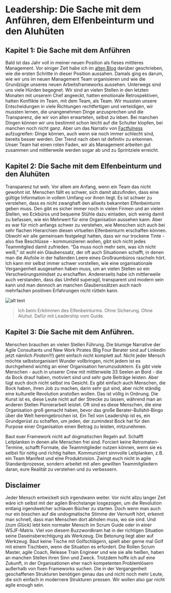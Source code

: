 # Leadership: Die Sache mit dem Anführen, dem Elfenbeinturm und den Aluhüten

## Kapitel 1: Die Sache mit dem Anführen

Bald ist das Jahr voll in meiner neuen Position als fieses mittleres Management. Vor einiger Zeit habe ich im [alten Blog](https://medium.com/agile-punks/middle-management-endgame-e28c5b3f47d8) darüber geschrieben, wie die ersten Schritte in dieser Position aussahen. Damals ging es darum, wie wir uns im neuen Management Team organisieren und wie die Grundzüge unseres neuen Arbeitsframeworks aussehen. Unterwegs sind uns viele Hürden begegnet. Wir sind an vielen Stellen in den letzten Monaten mit unserem Chef angeeckt, hatten emotionale Retrospektiven, hatten Konflikte im Team, mit dem Team, als Team. Wir mussten unsere Entscheidungen in viele Richtungen rechtfertigen und verteidigen, wir mussten lernen, die unangenehmen Dinge anzusprechen und die Transparenz, die wir von allen erwarteten, selbst zu leben. Bei manchen Dingen können wir uns bestimmt schon leicht auf die Schulter klopfen, bei manchen noch nicht ganz. Aber um das Narrativ von [Factfulness](https://www.gapminder.org/factfulness-book/) aufzugreifen: Dinge können, auch wenn sie noch immer schlecht sind, bereits besser werden. Der Trend nach oben ist definitiv zu erkennen. Unser Team hat einen roten Faden, wir als Management arbeiten gut zusammen und mittlerweile werden sogar ab und zu Sprintziele erreicht.

## Kapitel 2: Die Sache mit dem Elfenbeinturm und den Aluhüten

Transparenz tut weh. Vor allem am Anfang, wenn ein Team das nicht gewohnt ist. Menschen fällt es schwer, sich damit abzufinden, dass eine gültige Information in vollem Umfang vor ihnen liegt. Es ist schwer zu verstehen, dass es nicht zwanghaft den allseits bekannten Elfenbeinturm geben muss. Den gibt es sicher immer noch in vielen Firmen und an vielen Stellen, wo Eckbüros und bequeme Stühle dazu einladen, sich wenig damit zu befassen, wie ein Mehrwert für eine Organisation aussehen kann. Aber es war für mich anfangs schwer zu verstehen, wie Menschen sich auch bei sehr flachen Hierarchien diesen virtuellen Elfenbeinturm erschaffen können. Obwohl wir alle gemeinsam festgelegt hatten, dass wir nur trockene Tinte - also fixe Beschlüsse - kommunizieren wollen, gibt sich nicht jedes Teammitglied damit zufrieden. “Da muss noch mehr sein, was ich nicht weiß,” ist wohl ein Glaubenssatz, der oft auch Situationen schafft, in denen man die Alufolie in der hallenden Leere eines Großraumbüros rascheln hört. Ich kann mir selbst immer schwer vorstellen, wie eine organisationale Vergangenheit ausgesehen haben muss, um an vielen Stellen so ein Verschwörungsmindset zu erschaffen. Andererseits habe ich mittlerweile auch verstanden, dass das Umfeld superagil, transparent und modern sein kann und man dennoch an manchen Glaubenssätzen auch nach mehrfachen positiven Erfahrungen nicht rütteln kann.

![alt text](../img/blog/2020-06-04-ralph.jpg "Ich beim Erklimmen des Elfenbeinturms. Ohne Sicherung. Ohne Aluhut. Dafür mit Leadership vom Guide.")
> Ich beim Erklimmen des Elfenbeinturms. Ohne Sicherung. Ohne Aluhut. Dafür mit Leadership vom Guide.


## Kapitel 3: Die Sache mit dem Anführen.

Menschen brauchen an vielen Stellen Führung. Die blumige Narrative der Agile Consultants und New Work Pirates (Big Four Berater sind auf Linkedin jetzt nämlich _Piraten!!!_) geht einfach nicht komplett auf. Nicht jeder Mensch möchte selbstorganisiert Wunder vollbringen, nicht jedem ist es durchgehend wichtig an einer Organisation herumzudoktern. Es gibt viele Menschen - auch in unserer Crew mit mittlerweile 33 Seelen an Bord - die da Bock drauf haben, motiviert sind und sehr gute Beiträge leisten. Aber lügt euch doch nicht selbst ins Gesicht. Es gibt einfach auch Menschen, die Bock haben, ihren Job zu machen, darin sehr gut sind, aber nicht ständig eine kulturelle Revolution anstoßen wollen. Das ist völlig in Ordnung. Die Kunst ist es, diese Leute nicht auf der Strecke zu lassen, während man an anderen Stellen Pionierarbeit leistet. Oft sind es diese Menschen, die eine Organisation groß gemacht haben, bevor das große Berater-Bullshit-Bingo über die Welt hereingebrochen ist. Ein Teil von Leadership ist es, ein Grundgerüst zu schaffen, um jeden, der zumindest Bock hat für den Purpose einer Organisation einen Beitrag zu leisten, mitzunehmen.

Baut euer Framework nicht auf dogmatischen Regeln auf. Schafft Leitplanken in denen alle Menschen frei sind. Forciert keine Retromaten-Termine, schafft Formate, die Teammitglieder nutzen können, wenn sie es selbst für nötig und richtig halten. Kommuniziert sinnvolle Leitplanken, z.B. ein Team Manifest und eine Produktvision. Zwingt euch nicht in agile Standardprozesse, sondern arbeitet mit allen gewillten Teammitgliedern daran, eure Realität zu verstehen und zu verbessern.



## Disclaimer

Jeder Mensch entwickelt sich irgendwann weiter. Vor nicht allzu langer Zeit wäre ich selbst mit der agilen Brechstange losgezogen, um die Revolution entlang irgendwelcher schlauen Bücher zu starten. Doch wenn man auch nur ein bisschen auf die undogmatische Stimme der Vernunft hört, erkennt man schnell, dass man Menschen dort abholen muss, wo sie sind. Und _(zum Glück)_ lebt kein normaler Mensch im Scrum Guide oder in einer WSJF-Matrix. Viel von diesem Buzzwordkram hat in der richtigen Situation seine Daseinsberechtigung als Werkzeug. Die Betonung liegt aber auf Werkzeug. Baut keine Tische mit Golfschlägern, spielt aber gerne mal Golf mit einem Tischbein, wenn die Situation es erfordert. Die Rollen Scrum Master, agile Coach, Release Train Engineer und wie sie alle heißen, haben an manchen Stellen ihren Sinn und Zweck. Trotzdem hoffe ich auf eine Zukunft, in der Organisationen eher nach kompetenten Problemlösern außerhalb von fixen Frameworks suchen. Die in der Vergangenheit geschaffenen Strukturen benötigen genau das und nicht noch mehr Leute, die sich einfach in modernere Strukturen pressen. Wir wollen also gar nicht agile enough sein.
